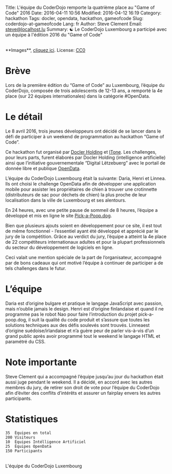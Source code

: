Title: L'équipe du CoderDojo remporte la quatrième place au "Game of Code" 2016
Date: 2016-04-11 10:56
Modified: 2016-04-12 16:19
Category: hackathon
Tags: docler, opendata, hackathon, gameofcode
Slug: coderdojo-at-gameofcode
Lang: fr
Author: Steve Clement
Email: steve@localhost.lu
Summary: :yin_yang: Le CoderDojo Luxembourg a participé avec un équipe à l'édition 2016 du "Game of Code"

<br />
**Images**, <a href="https://drive.google.com/open?id=0B3QByC6ZWTXsamxRYk8zcTRUQ2M" target="_blank">cliquez ici</a>. License: <a href="https://creativecommons.org/publicdomain/zero/1.0/" target="_blank">CC0</a>

# Brève

Lors de la première édition du “Game of Code” au Luxembourg, l’équipe du CoderDojo, composée de trois adolescents de 12-13 ans, a remporté la 4e place (sur 22 équipes internationales) dans la catégorie #OpenData.

# Le détail

Le 8 avril 2016, trois jeunes développeurs ont décidé de se lancer dans le défi de participer à un weekend de programmation au hackathon “Game of Code”.

Ce hackathon fut organisé par <a href="http://doclerholding.com" target="_blank">Docler Holding</a> et <a href="http://itone.lu" target="_blank">ITone</a>. Les challenges, pour leurs parts, furent élaborés par Docler Holding (intelligence artificielle) ainsi que l’initiative gouvernementale “Digital Lëtzebuerg” avec le portail de donnée libre et publique <a href="http://data.public.lu" target="_blank">OpenData</a>.

L’équipe du CoderDojo Luxembourg était la suivante: Daria, Henri et Linnea. Ils ont choisi le challenge OpenData afin de développer une application mobile pour assister les propriétaires de chien à trouver une crotinnette (distributeurs de sac pour déchets de chien) la plus proche de leur localisation dans la ville de Luxembourg et ses alentours.

En 24 heures, avec une petite pause de sommeil de 8 heures, l’équipe a développé et mis en ligne le site <a href="http://Pick-a-Poop.dog" target="_blank">Pick-a-Poop.dog</a>.

Bien que plusieurs ajouts soient en développement pour ce site, il est tout de même fonctionnel - l’essentiel ayant été développé et apprécié par le jury de la compétition.
Grâce au verdict du jury, l’équipe a atteint la 4e place de 22 compétiteurs internationaux adultes et pour la plupart  professionnels du secteur du développement de logiciels en ligne.

Ceci valait une mention spéciale de la part de l’organisateur, accompagné par de bons cadeaux qui ont motivé l’équipe à continuer de participer a de tels challenges dans le futur.

# L’équipe

Daria est d’origine bulgare et pratique le langage JavaScript avec passion, mais n’oublie jamais le design.
Henri est d’origine finlandaise et quand il ne programme pas le robot Nao pour faire l’introduction du projet pick-a-poop.dog, il suit la qualité du code produit et s’assure que toutes les solutions techniques aux des défis soulevés sont trouvés.
Linneaest d’origine suédoise/irlandaise et n’a guère peur de parler vis-à-vis d’un grand public après avoir programmé tout le weekend le langage HTML et paramétré du CSS.

# Note importante

Steve Clement qui a accompagné l’équipe jusqu’au jour du hackathon était aussi juge pendant le weekend. Il a décidé, en accord avec les autres membres du jury, de retirer son droit de vote pour l’équipe du CoderDojo afin d’éviter des conflits d’intérêts et assurer un fairplay envers les autres participants.

# Statistiques

```
35  Équipes en total
200 Visiteurs
10  Équipes Intélligence Artificiel
25  Équipes OpenData
150 Participants
```
<br />
L'équipe du CoderDojo Luxembourg